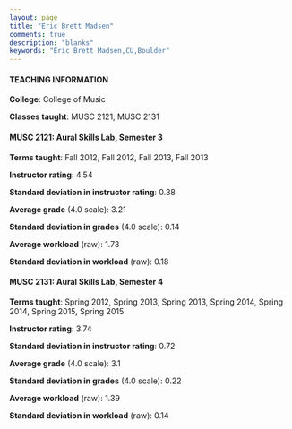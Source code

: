 ```yaml
---
layout: page
title: "Eric Brett Madsen" 
comments: true
description: "blanks"
keywords: "Eric Brett Madsen,CU,Boulder"
---
```

<head>
<script src="https://ajax.googleapis.com/ajax/libs/jquery/2.1.3/jquery.min.js"></script>
<script src="https://dl.dropboxusercontent.com/s/pc42nxpaw1ea4o9/highcharts.js?dl=0"></script>
<!-- <script src="../assets/js/highcharts.js"></script> -->
<style type="text/css">@font-face {
	font-family: "Bebas Neue";
	src: url(https://www.filehosting.org/file/details/544349/BebasNeue Regular.otf) format("opentype");
	}
	h1.Bebas { 
		font-family: "Bebas Neue", Verdana, Tahoma;
	}
</style>
</head>
	   
#### TEACHING INFORMATION

**College**: College of Music

**Classes taught**: MUSC 2121, MUSC 2131

#### MUSC 2121: Aural Skills Lab, Semester 3

**Terms taught**: Fall 2012, Fall 2012, Fall 2013, Fall 2013

**Instructor rating**: 4.54

**Standard deviation in instructor rating**: 0.38

**Average grade** (4.0 scale): 3.21

**Standard deviation in grades** (4.0 scale): 0.14

**Average workload** (raw): 1.73

**Standard deviation in workload** (raw): 0.18

#### MUSC 2131: Aural Skills Lab, Semester 4

**Terms taught**: Spring 2012, Spring 2013, Spring 2013, Spring 2014, Spring 2014, Spring 2015, Spring 2015

**Instructor rating**: 3.74

**Standard deviation in instructor rating**: 0.72

**Average grade** (4.0 scale): 3.1

**Standard deviation in grades** (4.0 scale): 0.22

**Average workload** (raw): 1.39

**Standard deviation in workload** (raw): 0.14

